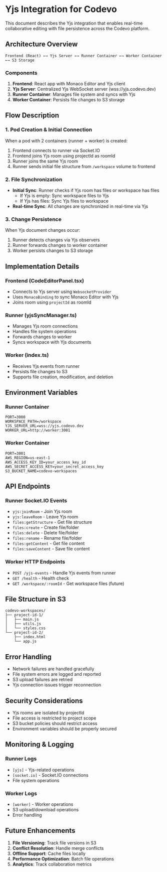 # Yjs Integration for Codevo

This document describes the Yjs integration that enables real-time collaborative editing with file persistence across the Codevo platform.

## Architecture Overview

```
Frontend (React) ←→ Yjs Server ←→ Runner Container ←→ Worker Container ←→ S3 Storage
```

### Components

1. **Frontend**: React app with Monaco Editor and Yjs client
2. **Yjs Server**: Centralized Yjs WebSocket server (wss://yjs.codevo.dev)
3. **Runner Container**: Manages file system and syncs with Yjs
4. **Worker Container**: Persists file changes to S3 storage

## Flow Description

### 1. Pod Creation & Initial Connection
When a pod with 2 containers (runner + worker) is created:

1. Frontend connects to runner via Socket.IO
2. Frontend joins Yjs room using projectId as roomId
3. Runner joins the same Yjs room
4. Runner sends initial file structure from `/workspace` volume to frontend

### 2. File Synchronization
- **Initial Sync**: Runner checks if Yjs room has files or workspace has files
  - If Yjs is empty: Sync workspace files to Yjs
  - If Yjs has files: Sync Yjs files to workspace
- **Real-time Sync**: All changes are synchronized in real-time via Yjs

### 3. Change Persistence
When Yjs document changes occur:
1. Runner detects changes via Yjs observers
2. Runner forwards changes to worker container
3. Worker persists changes to S3 storage

## Implementation Details

### Frontend (CodeEditorPanel.tsx)
- Connects to Yjs server using `WebsocketProvider`
- Uses `MonacoBinding` to sync Monaco Editor with Yjs
- Joins room using `projectId` as roomId

### Runner (yjsSyncManager.ts)
- Manages Yjs room connections
- Handles file system operations
- Forwards changes to worker
- Syncs workspace with Yjs documents

### Worker (index.ts)
- Receives Yjs events from runner
- Persists file changes to S3
- Supports file creation, modification, and deletion

## Environment Variables

### Runner Container
```env
PORT=3000
WORKSPACE_PATH=/workspace
YJS_SERVER_URL=wss://yjs.codevo.dev
WORKER_URL=http://worker:3001
```

### Worker Container
```env
PORT=3001
AWS_REGION=us-east-1
AWS_ACCESS_KEY_ID=your_access_key_id
AWS_SECRET_ACCESS_KEY=your_secret_access_key
S3_BUCKET_NAME=codevo-workspaces
```

## API Endpoints

### Runner Socket.IO Events
- `yjs:joinRoom` - Join Yjs room
- `yjs:leaveRoom` - Leave Yjs room
- `files:getStructure` - Get file structure
- `files:create` - Create file/folder
- `files:delete` - Delete file/folder
- `files:rename` - Rename file/folder
- `files:getContent` - Get file content
- `files:saveContent` - Save file content

### Worker HTTP Endpoints
- `POST /yjs-events` - Handle Yjs events from runner
- `GET /health` - Health check
- `GET /workspace/:roomId` - Get workspace files (future)

## File Structure in S3
```
codevo-workspaces/
├── project-id-1/
│   ├── main.js
│   ├── utils.js
│   └── styles.css
└── project-id-2/
    ├── index.html
    └── app.js
```

## Error Handling

- Network failures are handled gracefully
- File system errors are logged and reported
- S3 upload failures are retried
- Yjs connection issues trigger reconnection

## Security Considerations

- Yjs rooms are isolated by projectId
- File access is restricted to project scope
- S3 bucket policies should restrict access
- Environment variables should be properly secured

## Monitoring & Logging

### Runner Logs
- `[yjs]` - Yjs-related operations
- `[socket.io]` - Socket.IO connections
- File system operations

### Worker Logs
- `[worker]` - Worker operations
- S3 upload/download operations
- Error handling

## Future Enhancements

1. **File Versioning**: Track file versions in S3
2. **Conflict Resolution**: Handle merge conflicts
3. **Offline Support**: Cache files locally
4. **Performance Optimization**: Batch file operations
5. **Analytics**: Track collaboration metrics 
